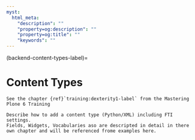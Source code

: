 ```yaml
---
myst:
  html_meta:
    "description": ""
    "property=og:description": ""
    "property=og:title": ""
    "keywords": ""
---
```


(backend-content-types-label)=

# Content Types

```{seealso}
See the chapter {ref}`training:dexterity1-label` from the Mastering Plone 6 Training
```

```{todo}
Describe how to add a content type (Python/XML) including FTI settings.
Fields, Widgets, Vocabularies aso are descripted in detail in there own chapter and will be referenced frome examples here.
```
